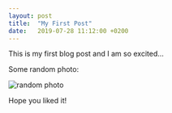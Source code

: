 ```yaml
---
layout: post
title:  "My First Post"
date:   2019-07-28 11:12:00 +0200
---
```


This is my first blog post and I am so excited...

Some random photo:

![random photo](https://lh3.googleusercontent.com/CJimS3NRw0pknWwNvZukXdtLpg41AjMoYZ76sHVq3Oa7ww2X7NI54rBPq8g8JZ1ud2JdEAOpoFoJZSY3CqW-jEoUmc-J7zLR45wZWiwhQu9H65cKu9TmMfVIelsUs-TD8XIVeIdp9qQ=w2400)

Hope you liked it!
